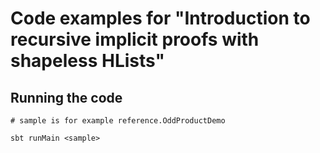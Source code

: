 # Code examples for "Introduction to recursive implicit proofs with shapeless HLists"

## Running the code

```
# sample is for example reference.OddProductDemo

sbt runMain <sample>
```
